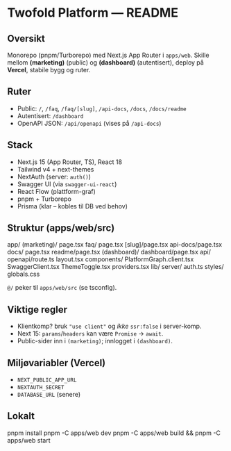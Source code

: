 # Twofold Platform — README

## Oversikt
Monorepo (pnpm/Turborepo) med Next.js App Router i `apps/web`. Skille mellom **(marketing)** (public) og **(dashboard)** (autentisert), deploy på **Vercel**, stabile bygg og ruter.

## Ruter
- Public: `/`, `/faq`, `/faq/[slug]`, `/api-docs`, `/docs`, `/docs/readme`
- Autentisert: `/dashboard`
- OpenAPI JSON: `/api/openapi` (vises på `/api-docs`)

## Stack
- Next.js 15 (App Router, TS), React 18
- Tailwind v4 + next-themes
- NextAuth (server: `auth()`)
- Swagger UI (via `swagger-ui-react`)
- React Flow (plattform-graf)
- pnpm + Turborepo
- Prisma (klar – kobles til DB ved behov)

## Struktur (apps/web/src)
app/
  (marketing)/
    page.tsx
    faq/
      page.tsx
      [slug]/page.tsx
    api-docs/page.tsx
    docs/
      page.tsx
      readme/page.tsx
  (dashboard)/
    dashboard/page.tsx
  api/
    openapi/route.ts
  layout.tsx
components/
  PlatformGraph.client.tsx
  SwaggerClient.tsx
  ThemeToggle.tsx
  providers.tsx
lib/
server/
  auth.ts
styles/
  globals.css

`@/` peker til `apps/web/src` (se tsconfig).

## Viktige regler
- Klientkomp? bruk `"use client"` og *ikke* `ssr:false` i server-komp.
- Next 15: `params`/`headers` kan være `Promise` → `await`.
- Public-sider inn i `(marketing)`; innlogget i `(dashboard)`.

## Miljøvariabler (Vercel)
- `NEXT_PUBLIC_APP_URL`
- `NEXTAUTH_SECRET`
- `DATABASE_URL` (senere)

## Lokalt
pnpm install
pnpm -C apps/web dev
pnpm -C apps/web build && pnpm -C apps/web start
